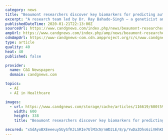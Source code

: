 ```yaml
---
category: news
title: "Beaumont researchers discover key biomarkers for predicting autism in newborns"
excerpt: "A research team led by Dr. Ray Bahado-Singh — a geneticist and the chair of obstetrics and gynecology for Beaumont Health and the Oakland University William Beaumont School of Medicine — used artificial intelligence to scan a map of ... “Getting them into therapy early on is a proven way to make their path, and that of their families ..."
publishedDateTime: 2020-01-21T22:13:00Z
sourceUrl: https://www.candgnews.com/index.php/news/beaumont-researchers-discover-key-biomarkers-for-predicting-autism-in-newborns-116619
ampUrl: https://www.candgnews.com/index.php/amp/news/beaumont-researchers-discover-key-biomarkers-for-predicting-autism-in-newborns-116619
cdnAmpUrl: https://www-candgnews-com.cdn.ampproject.org/c/s/www.candgnews.com/index.php/amp/news/beaumont-researchers-discover-key-biomarkers-for-predicting-autism-in-newborns-116619
type: article
quality: 40
heat: 40
published: false

provider:
  name: C&G Newspapers
  domain: candgnews.com

topics:
  - AI
  - AI in Healthcare

images:
  - url: https://www.candgnews.com/storage/cache/articles/116619/600t598bfa83606c5d75896e6e080b3f922d.jpeg
    width: 600
    height: 338
    title: "Beaumont researchers discover key biomarkers for predicting autism in newborns"

secured: "xSdAyoBXEeeeuy5UySfKJLSRIe7UlM3cN/nWD2LE/8/p/YwDaZOhs6ziVHhKDHnac0t0vAtHtCL9Fs71WBNWlwoQgvG9dyo7zCNxCSH67udDtOP08fki/dnETg6EGO3PwLZzYCTvQdz3OoxY98T820sn//qOWIO5XgeL0ptwakDGm5iSmiHeNEDL3pldYyNGFqJjUGVV9DPv+Zr5XU8h8YOKyVeMKheSeTH2rNWek7FN6G5ogeN6SF0tKqHjxo3uq+X958PnOk0vzchyHsqjazMmXxgInbv19JKvQK2+aQh6a2U3foGvKO/Yjw/pGBU/I/+efhbWRN7nGWaXn8ZRdMa/aEl1O4wRL/2mvxjwVgf0fZn5QJQVCrVU91v8tkp0w4paxy0/3QLjlZ9IP8JkeKGwFJBZvnAhiNaaHvklWGvDPxBmYyw84amp5APJEwQJ+Jl6vRLoRZMEOzIoFnuLe1lJglA46F0meb5+EjNBDLs=;OwWh9m8xciKOXmJO8T8bfQ=="
---
```


